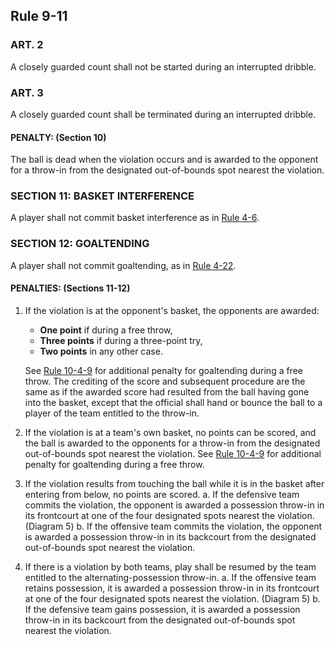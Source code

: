 <!-- Section: Rule 9-11 -->

## Rule 9-11

### ART. 2

A closely guarded count shall not be started during an interrupted dribble.

### ART. 3

A closely guarded count shall be terminated during an interrupted dribble.

#### PENALTY: (Section 10)

The ball is dead when the violation occurs and is awarded to the opponent for a throw-in from the designated out-of-bounds spot nearest the violation.

### SECTION 11: BASKET INTERFERENCE

A player shall not commit basket interference as in [Rule 4-6](#rule-4-6).

### SECTION 12: GOALTENDING

A player shall not commit goaltending, as in [Rule 4-22](#rule-4-22).

#### PENALTIES: (Sections 11-12)

1. If the violation is at the opponent's basket, the opponents are awarded:

   - **One point** if during a free throw,
   - **Three points** if during a three-point try,
   - **Two points** in any other case.

   See [Rule 10-4-9](#rule-10-4-9) for additional penalty for goaltending during a free throw. The crediting of the score and subsequent procedure are the same as if the awarded score had resulted from the ball having gone into the basket, except that the official shall hand or bounce the ball to a player of the team entitled to the throw-in.

2. If the violation is at a team's own basket, no points can be scored, and the ball is awarded to the opponents for a throw-in from the designated out-of-bounds spot nearest the violation. See [Rule 10-4-9](#rule-10-4-9) for additional penalty for goaltending during a free throw.

3. If the violation results from touching the ball while it is in the basket after entering from below, no points are scored.
   a. If the defensive team commits the violation, the opponent is awarded a possession throw-in in its frontcourt at one of the four designated spots nearest the violation. (Diagram 5)
   b. If the offensive team commits the violation, the opponent is awarded a possession throw-in in its backcourt from the designated out-of-bounds spot nearest the violation.

4. If there is a violation by both teams, play shall be resumed by the team entitled to the alternating-possession throw-in.
   a. If the offensive team retains possession, it is awarded a possession throw-in in its frontcourt at one of the four designated spots nearest the violation. (Diagram 5)
   b. If the defensive team gains possession, it is awarded a possession throw-in in its backcourt from the designated out-of-bounds spot nearest the violation.
